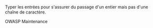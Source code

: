 
Typer les entrées pour s'assurer du passage d'un entier mais pas d'une chaîne de caractère.

OWASP
Maintenance 
